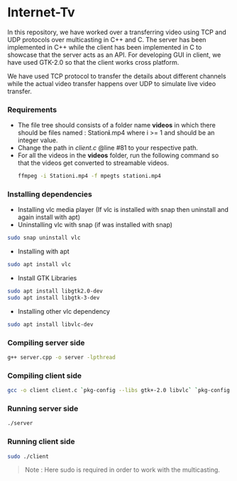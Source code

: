 # Internet-Tv
In this repository, we have worked over a transferring video using TCP and UDP protocols over multicasting in C++ and C. The server has been implemented in C++ while the client has been implemented in C to showcase that the server acts as an API. For developing GUI in client, we have used GTK-2.0 so that the client works cross platform.

We have used TCP protocol to transfer the details about different channels while the actual video transfer happens over UDP to simulate live video transfer.

### Requirements
- The file tree should consists of a folder name **videos** in which there should be files named : Station**i**.mp4 where i >= 1 and should be an integer value.
- Change the path in *client.c* @line #81 to your respective path. 
- For all the videos in the **videos** folder, run the following command so that the videos get converted to streamable videos.
    ```bash
    ffmpeg -i Stationi.mp4 -f mpegts stationi.mp4
   ```


### Installing dependencies
- Installing vlc media player (If vlc is installed with snap then uninstall and again install with apt)
- Uninstalling vlc with snap (if was installed with snap)
```bash
sudo snap uninstall vlc
```
- Installing with apt
```bash
sudo apt install vlc
```

- Install GTK Libraries
```bash
sudo apt install libgtk2.0-dev
sudo apt install libgtk-3-dev
```

- Installing other vlc dependency
```bash
sudo apt install libvlc-dev
```

### Compiling server side
```bash
g++ server.cpp -o server -lpthread
```
### Compiling client side
```bash
gcc -o client client.c `pkg-config --libs gtk+-2.0 libvlc` `pkg-config --cflags gtk+-2.0 libvlc`
```

### Running server side
```bash
./server
```

### Running client side
```bash
sudo ./client
```
> Note : Here sudo is required in order to work with the multicasting.